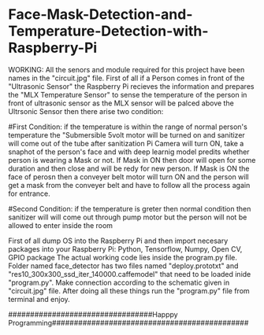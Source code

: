 # Face-Mask-Detection-and-Temperature-Detection-with-Raspberry-Pi
WORKING:
All the senors and module required for this project have been names in the "circuit.jpg" file.
First of all if a Person comes in front of the "Ultrasonic Sensor" the Raspberry Pi recieves the information and prepares the "MLX Temperature Sensor" to sense the temperature of the person in front of ultrasonic sensor as the MLX sensor will be palced above the Ultrsonic Sensor then there arise two condition:


#First Condition:
  if the temperature is within the range of normal person's temperature the "Submersible 5volt motor will be turned on and sanitizer will come out of the tube after sanitization 
    Pi Camera will turn ON, take a snaphot of the person's face and with deep learnig model predits whether person is wearing a Mask or not. If Mask in ON then door will open for 
    some duration and then close and will be redy for new person. If Mask is ON the face of perosn then a conveyer belt motor will turn ON and the person will get a mask from the 
    conveyer belt and have to follow all the process again for entrance.

#Second Condition:
  if the temperature is greter then normal condition then sanitizer will will come out through pump motor but the person will not be allowed to enter inside the room

First of all dump OS into the Raspberry Pi and then import necesary packages into your Raspberry Pi: Python, Tensorflow, Numpy, Open CV, GPIO package
The actual working code lies inside the program.py file.
Folder named face_detector has two files named "deploy.prototxt" and "res10_300x300_ssd_iter_140000.caffemodel" that need to be loaded inide "program.py".
Make connection according to the schematic given in "circuit.jpg" file.
After doing all these things run the "program.py" file from terminal and enjoy.

#################################Happpy Programming#############################################
